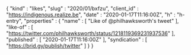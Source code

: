 {
  "kind" : "likes",
  "slug" : "2020/01/bxfzu",
  "client_id" : "https://indigenous.realize.be",
  "date" : "2020-01-17T11:16:00Z",
  "h" : "h-entry",
  "properties" : {
    "name" : [ "Like of @philhawksworth's tweet" ],
    "like-of" : [ "https://twitter.com/philhawksworth/status/1218119369231937536" ],
    "published" : [ "2020-01-17T11:16:00Z" ],
    "syndication" : [ "https://brid.gy/publish/twitter" ]
  }
}
